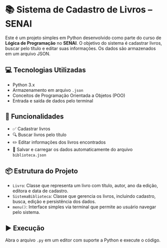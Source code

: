 # 📚 Sistema de Cadastro de Livros – SENAI

Este é um projeto simples em Python desenvolvido como parte do curso de **Lógica de Programação** no **SENAI**. O objetivo do sistema é cadastrar livros, buscar pelo título e editar suas informações. Os dados são armazenados em um arquivo JSON.

## 💻 Tecnologias Utilizadas

- Python 3.x
- Armazenamento em arquivo `.json`
- Conceitos de Programação Orientada a Objetos (POO)
- Entrada e saída de dados pelo terminal

## 📁 Funcionalidades

- ✅ Cadastrar livros
- 🔍 Buscar livros pelo título
- ✏️ Editar informações dos livros encontrados
- 💾 Salvar e carregar os dados automaticamente do arquivo `biblioteca.json`

## 📦 Estrutura do Projeto

- `Livro`: Classe que representa um livro com título, autor, ano da edição, editora e data de cadastro.
- `SistemaBiblioteca`: Classe que gerencia os livros, incluindo cadastro, busca, edição e persistência dos dados.
- `menu()`: Interface simples via terminal que permite ao usuário navegar pelo sistema.

## ▶️ Execução

Abra o arquivo `.py` em um editor com suporte a Python e execute o código.
